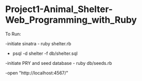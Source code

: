 # Project1-Animal_Shelter-Web_Programming_with_Ruby

To Run:

-initiate sinatra - ruby shelter.rb

- psql -d shelter -f db/shelter.sql

-initiate PRY and seed database - ruby db/seeds.rb

-open "http://localhost:4567/"
